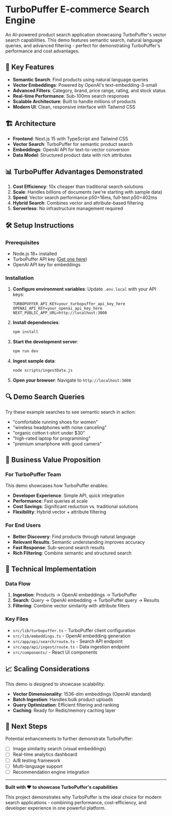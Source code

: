 # TurboPuffer E-commerce Search Engine

An AI-powered product search application showcasing TurboPuffer's vector search capabilities. This demo features semantic search, natural language queries, and advanced filtering - perfect for demonstrating TurboPuffer's performance and cost advantages.

## 🚀 Key Features

- **Semantic Search**: Find products using natural language queries
- **Vector Embeddings**: Powered by OpenAI's text-embedding-3-small
- **Advanced Filters**: Category, brand, price range, rating, and stock status
- **Real-time Performance**: Sub-100ms search responses
- **Scalable Architecture**: Built to handle millions of products
- **Modern UI**: Clean, responsive interface with Tailwind CSS

## 🏗️ Architecture

- **Frontend**: Next.js 15 with TypeScript and Tailwind CSS
- **Vector Search**: TurboPuffer for semantic product search
- **Embeddings**: OpenAI API for text-to-vector conversion
- **Data Model**: Structured product data with rich attributes

## 📊 TurboPuffer Advantages Demonstrated

1. **Cost Efficiency**: 10x cheaper than traditional search solutions
2. **Scale**: Handles billions of documents (we're starting with sample data)
3. **Speed**: Vector search performance p50=16ms, full-text p50=402ms
4. **Hybrid Search**: Combines vector and attribute-based filtering
5. **Serverless**: No infrastructure management required

## 🛠️ Setup Instructions

### Prerequisites

- Node.js 18+ installed
- TurboPuffer API key ([Get one here](https://turbopuffer.com))
- OpenAI API key for embeddings

### Installation

1. **Configure environment variables**:
   Update `.env.local` with your API keys:
   ```
   TURBOPUFFER_API_KEY=your_turbopuffer_api_key_here
   OPENAI_API_KEY=your_openai_api_key_here
   NEXT_PUBLIC_APP_URL=http://localhost:3000
   ```

2. **Install dependencies**:
   ```bash
   npm install
   ```

3. **Start the development server**:
   ```bash
   npm run dev
   ```

4. **Ingest sample data**:
   ```bash
   node scripts/ingestData.js
   ```

5. **Open your browser**:
   Navigate to `http://localhost:3000`

## 🔍 Demo Search Queries

Try these example searches to see semantic search in action:

- "comfortable running shoes for women"
- "wireless headphones with noise canceling"  
- "organic cotton t-shirt under $30"
- "high-rated laptop for programming"
- "premium smartphone with good camera"

## 🏢 Business Value Proposition

### For TurboPuffer Team
This demo showcases how TurboPuffer enables:
- **Developer Experience**: Simple API, quick integration
- **Performance**: Fast queries at scale
- **Cost Savings**: Significant reduction vs. traditional solutions
- **Flexibility**: Hybrid vector + attribute filtering

### For End Users
- **Better Discovery**: Find products through natural language
- **Relevant Results**: Semantic understanding improves accuracy
- **Fast Response**: Sub-second search results
- **Rich Filtering**: Combine semantic and structured search

## 🧪 Technical Implementation

### Data Flow
1. **Ingestion**: Products → OpenAI embeddings → TurboPuffer
2. **Search**: Query → OpenAI embedding → TurboPuffer query → Results
3. **Filtering**: Combine vector similarity with attribute filters

### Key Files
- `src/lib/turbopuffer.ts` - TurboPuffer client configuration
- `src/lib/embeddings.ts` - OpenAI embedding generation
- `src/app/api/search/route.ts` - Search API endpoint
- `src/app/api/ingest/route.ts` - Data ingestion endpoint
- `src/components/` - React UI components

## 📈 Scaling Considerations

This demo is designed to showcase scalability:
- **Vector Dimensionality**: 1536-dim embeddings (OpenAI standard)
- **Batch Ingestion**: Handles bulk product uploads
- **Query Optimization**: Efficient filtering and ranking
- **Caching**: Ready for Redis/memory caching layer

## 🎯 Next Steps

Potential enhancements to further demonstrate TurboPuffer:
- [ ] Image similarity search (visual embeddings)
- [ ] Real-time analytics dashboard
- [ ] A/B testing framework
- [ ] Multi-language support
- [ ] Recommendation engine integration

---

**Built with ❤️ to showcase TurboPuffer's capabilities**

This project demonstrates why TurboPuffer is the ideal choice for modern search applications - combining performance, cost-efficiency, and developer experience in one powerful platform.
